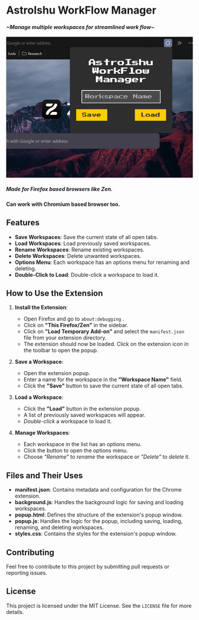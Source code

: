 # AstroIshu WorkFlow Manager

#### *~Manage multiple workspaces for streamlined work flow~*

![Screenshot](https://github.com/AstroIshu/workspace_extension/blob/8c3158cecc0cbc31c6184a9835d77e9accaab2d7/image/Screenshot%202024-12-04%20171552.png)
##### Made for Firefox based browsers like Zen.
#### Can work with Chromium based browser too.

## Features
- **Save Workspaces**: Save the current state of all open tabs.
- **Load Workspaces**: Load previously saved workspaces.
- **Rename Workspaces**: Rename existing workspaces.
- **Delete Workspaces**: Delete unwanted workspaces.
- **Options Menu**: Each workspace has an options menu for renaming and deleting.
- **Double-Click to Load**: Double-click a workspace to load it.

## How to Use the Extension
1. **Install the Extension**:
   - Open Firefox and go to ```about:debugging``` .
   - Click on **"This Firefox/Zen"** in the sidebar.
   - Click on **"Load Temporary Add-on"** and select the  ```manifest.json``` file from your extension directory.
   - The extension should now be loaded. Click on the extension icon in the toolbar to open the popup.

2. **Save a Workspace**:
   - Open the extension popup.
   - Enter a name for the workspace in the **"Workspace Name"** field.
   - Click the **"Save"** button to save the current state of all open tabs.

3. **Load a Workspace**:
   - Click the **"Load"** button in the extension popup.
   - A list of previously saved workspaces will appear.
   - _Double-click_ a workspace to load it.

4. **Manage Workspaces**:
   - Each workspace in the list has an options menu.
   - Click the button to open the options menu.
   - Choose *"Rename"* to _rename_ the workspace or *"Delete"* to _delete_ it.

## Files and Their Uses
- **manifest.json**: Contains metadata and configuration for the Chrome extension.
- **background.js**: Handles the background logic for saving and loading workspaces.
- **popup.html**: Defines the structure of the extension's popup window.
- **popup.js**: Handles the logic for the popup, including saving, loading, renaming, and deleting workspaces.
- **styles.css**: Contains the styles for the extension's popup window.

## Contributing
Feel free to contribute to this project by submitting pull requests or reporting issues.

## License
This project is licensed under the MIT License. See the `LICENSE` file for more details.

<!-- Made by AstroIshu -->
